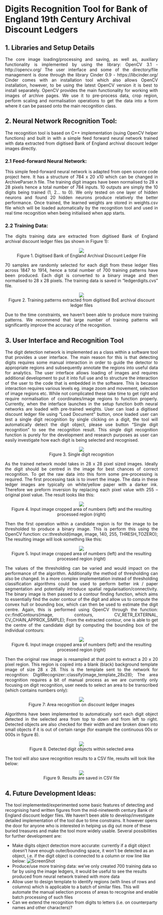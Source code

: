 # Digits Recognition Tool for Bank of England 19th Century Archival Discount Ledgers

## 1. Libraries and Setup Details

<p align="justify">The core image loading/processing and saving, as well as, auxiliary functionality is implemented by using the library: OpenCV 3.1 - http://opencv.org/ 
The user interface and some of the directory/file management is done through the library Cinder 0.9 - https://libcinder.org/ 
Cinder comes with an installation tool which also allows OpenCV installation, however, to be using the latest OpenCV version it is best to install separately.
OpenCV provides the main functionality for working with images of archive pages. We use it to pre-process data, crop region, perform scaling and normalisation operations to get the data into a form where it can be passed onto the main recognition class.
</p>

## 2. Neural Network Recognition Tool:

<p align="justify">The recognition tool is based on C++ implementation (suing OpenCV helper functions) and built in with a simple feed forward neural network trained with data extracted from digitised Bank of England archival discount ledger images directly. </p>  

### 2.1 Feed-forward Neural Network:

<p align="justify">This simple feed-forward neural network is adapted from open source code project here. It has a structure of 784 x 20 x10 which can be changed in ArchiveParser.h file. The training digit images have been normalised to 28 x 28 pixels hence a total number of 784 inputs. 10 outputs are simply the 10 digits being trained (1, 2… to 0). We only tested on one layer of hidden neurons and found 20 hidden neurons produce relatively the better performance.
Once trained, the learned weights are stored in weights.csv file which will be loaded automatically by the recognition tool and used in real time recognition when being initialised when app starts. </p>  

### 2.2 Training Data:

<p align="justify">The digits training data are extracted from digitised Bank of England archival discount ledger files (as shown in Figure 1):</p>  
<p align="center">
  <img src="https://github.com/boeml/ledgerrecogniser/blob/master/readmeimages/figure%201.jpg">
  <br>Figure 1. Digitised Bank of England Archival Discount Ledger File
</p>

<p align="justify">70 samples are randomly selected for each digit from these ledger files across 1847 to 1914, hence a total number of 700 training patterns have been produced. Each digit is converted to a binary image and then normalised to 28 x 28 pixels. The training data is saved in “ledgerdigits.cvs” file.</p>   
<p align="center">
  <img src="https://github.com/boeml/ledgerrecogniser/blob/master/readmeimages/figure%202.jpg">
  <br>Figure 2. Training patterns extracted from digitised BoE archival discount ledger files
</p>

<p align="justify">Due to the time constraints, we haven’t been able to produce more training patterns. We recommend that large number of training patterns will significantly improve the accuracy of the recognition. </p>  

## 3. User Interface and Recognition Tool

<p align="justify">The digit detection network is implemented as a class within a software tool that provides a user interface. The main reason for this is that detecting digits requires some manual interaction in order to guide the detector to appropriate regions and subsequently annotate the regions into useful data for analytics. 
The user interface allows loading of images and requires additional development to put it into full use and to structure the interaction of the user to the code that is embedded in the software. This is because interaction requires various levels eg. image zoom and movement, selection of image regions etc. While not complicated these take time to get right and require normalisation of coordinates/image regions to function properly.
Currently, when the interface launches in the setup function both neural networks are loaded with pre-trained weights.  
User can load a digitised discount ledger file using “Load Document” button, once loaded user can test a single digit recognition by single clicking on a digit, the tool will automatically detect the digit object, please use button “Single digit recognition” to see the recognition result. This single digit recognition function is purely for the development and research purposes as user can easily investigate how each digit is being selected and recognised. </p>  
<p align="center">
  <img src="https://github.com/boeml/ledgerrecogniser/blob/master/readmeimages/figure%203.jpg">
  <br>Figure 3. Single digit recognition 
</p>

<p align="justify">As the trained network model takes in 28 x 28 pixel sized images. Ideally the digit should be centred in the image for best chances of correct recognition. To get the raw data into this form some pre-processing is required.
The first processing task is to invert the image. The data in these ledger images are typically on white/yellow paper with a darker ink. Therefore we preform inversion by replacing each pixel value with 255 – original pixel value. The result looks like this:</p>  

<p align="center">
  <img src="https://github.com/boeml/ledgerrecogniser/blob/master/readmeimages/figure%204.jpg">
  <br>Figure 4. Input image cropped area of numbers (left) and the resulting processed region (right)
</p>

<p align="justify">Then the first operation within a candidate region is for the image to be thresholded to produce a binary image. This is perform this using the OpenCV function:
	cv::threshold(image, image, 140, 255, THRESH_TOZERO);
The resulting image will look something like this:</p>  

<p align="center">
  <img src="https://github.com/boeml/ledgerrecogniser/blob/master/readmeimages/figure%205.jpg">
  <br>Figure 5. Input image cropped area of numbers (left) and the resulting processed region (right)
</p>

<p align="justify">The values of the thresholding can be varied and would impact on the performance of the algorithm. Additionally the method of thresholding can also be changed. In a more complex implementation instead of thresholding classification algorithms could be used to perform better ink / paper segmentation and potentially introduce spatial regularisation/connectivity.
The binary image is then passed to a contour finding function, which aims to essentially find the outer contour of the digit and allow us to compute the convex hull or bounding box, which can then be used to estimate the digit centre. Again, this is performed using OpenCV through the function:
cv::findContours(image, contours, CV_RETR_EXTERNAL, CV_CHAIN_APPROX_SIMPLE);
From the extracted contour, one is able to get the centre of the candidate digit by computing the bounding box of the individual contours:</p>  
<p align="center">
  <img src="https://github.com/boeml/ledgerrecogniser/blob/master/readmeimages/figure%206.jpg">
  <br>Figure 6. Input image cropped area of numbers (left) and the resulting processed region (right)
</p>  

<p align="justify">Then the original raw image is resampled at that point to extract a 20 x 20 pixel region. This region is copied into a blank (black) background template image of size 28 x 28. This is the template sent to the network for recognition:
	DigitRecognizer::classify(image_template_28x28);
The area recognition requires a bit of manual process as we are currently only focusing on digit recognition, user needs to select an area to be transcribed (which contains numbers only):</p>  

<p align="center">
  <img src="https://github.com/boeml/ledgerrecogniser/blob/master/readmeimages/figure%207.jpg">
  <br>Figure 7: Area recognition on discount ledger images
</p>  

<p align="justify">Algorithms have been implemented to automatically sort each digit object detected in the selected area from top to down and from left to right. Detected objects are also checked for their width and are broken down into small objects if it is out of certain range (for example the continuous 00s or 000s in figure 8).</p>  

<p align="center">
  <img src="https://github.com/boeml/ledgerrecogniser/blob/master/readmeimages/figure%208.jpg">
  <br>Figure 8. Detected digit objects within selected area
</p>  

The tool will also save recognition results to a CSV file, results will look like below:
<p align="center">
  <img src="https://github.com/boeml/ledgerrecogniser/blob/master/readmeimages/figure%209.jpg">
  <br>Figure 9. Results are saved in CSV file
</p>  

## 4. Future Development Ideas:

The tool implemented/experimented some basic features of detecting and recognising hand written figures from the mid-nineteenth century Bank of England discount ledger files. We haven’t been able to develop/investigate detailed implementation of the tool due to time constrains. It however opens the door for anyone who is interested in helping us dig out more of these buried treasures and make the tool more widely usable.
Several possibilities for further development are:
-	Make digits object detection more accurate: currently if a digit object doesn’t have enough outer/bounding space, it won’t be detected as an object, i.e. if the digit object is connected to a column or row line like below:
        ![ScreenShot](https://github.com/boeml/ledgerrecogniser/blob/master/readmeimages/figure%2010.jpg)
-	Produce/use more training data: we’ve only created 700 training data so far by using the image ledgers, it would be useful to see the results produced from neural network trained with more data
-	Allow user to design template to identify regions (with lines of rows and columns) which is applicable to a batch of similar files. This will automate the manual selection process of areas to recognise and enable batch processing of such files
-	Can we extend the recognition from digits to letters (i.e. on counterparty names and other characters)?

